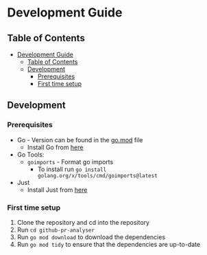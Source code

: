 # Development Guide

## Table of Contents

- [Development Guide](#development-guide)
  - [Table of Contents](#table-of-contents)
  - [Development](#development)
    - [Prerequisites](#prerequisites)
    - [First time setup](#first-time-setup)

## Development

### Prerequisites

- Go - Version can be found in the [go.mod](../go.mod) file
  - Install Go from [here](https://go.dev/doc/install)
- Go Tools:
  - `goimports` - Format go imports
    - To install run `go install golang.org/x/tools/cmd/goimports@latest`
- Just
  - Install Just from [here](https://github.com/casey/just#installation)

### First time setup

1. Clone the repository and cd into the repository
2. Run `cd github-pr-analyser`
3. Run `go mod download` to download the dependencies
4. Run `go mod tidy` to ensure that the dependencies are up-to-date
